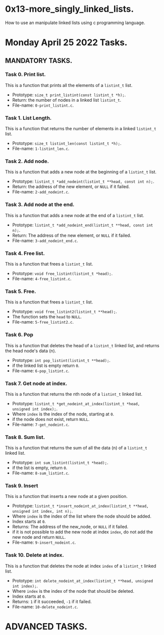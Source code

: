 # 0x13-more\_singly\_linked\_lists.
How to use an manipulate linked lists using c programming language.

# Monday April 25 2022 Tasks.
## MANDATORY TASKS.

### Task 0. Print list.
This is a function that prints all the elements of a `listint_t` list.
* Prototype: `size_t print_listint(const listint_t *h);`.
* Return: the number of nodes in a linked list `listint_t`.
* File-name: `0-print_listint.c`.

### Task 1. List Length.
This is a function that returns the number of elements in a linked `listint_t` list.
* Prototype: `size_t listint_len(const listint_t *h);`.
* File-name: `1-listint_len.c`.

### Task 2. Add node.
This is a function that adds a new node at the beginning of a `listint_t` list.
* Prototype: `listint_t *add_nodeint(listint_t **head, const int n);`.
* Return: the address of the new element, or `NULL` if it failed.
* File-name: `2-add_nodeint.c`.

### Task 3. Add node at the end.
This is a function that adds a new node at the end of a `listint_t` list.
* Prototype: `listint_t *add_nodeint_end(listint_t **head, const int n);`.
* Return: The address of the new element, or `NULL` if it failed.
* File-name: `3-add_nodeint_end.c`.

### Task 4. Free list.
This is a function that frees a `listint_t` list.
* Prototype: `void free_listint(listint_t *head);`.
* File-name: `4-free_listint.c`.

### Task 5. Free.
This is a function that frees a `listint_t` list.
* Prototype: `void free_listint2(listint_t **head);`.
* The function sets the `head` to `NULL`.
* File-name: `5-free_listint2.c`.

### Task 6. Pop
This is a function that deletes the head of a `listint_t` linked list, and returns the head node's data (n).
* Prototype: `int pop_listint(listint_t **head);`.
* if the linked list is empty return `0`.
* File-name: `6-pop_listint.c`.

### Task 7. Get node at index.
This is a function that returns the nth node of a `listint_t` linked list.
* Prototype: `listint_t *get_nodeint_at_index(listint_t *head, unsigned int index);`.
* Where `index` is the index of the node, starting at `0`.
* if the node does not exist, return `NULL`.
* File-name: `7-get_nodeint.c`.

### Task 8. Sum list.
This is a function that returns the sum of all the data (n) of a `listint_t` linked list.
* Prototype: `int sum_listint(listint_t *head);`.
* if the list is empty, return `0`.
* File-name: `8-sum_listint.c`.

### Task 9. Insert
This is a function that inserts a new node at a given position.
* Prototype: `listint_t *insert_nodeint_at_index(listint_t **head, unsigned int index, int n);`.
* Where `index` is the index of the list where the node should be added.
* Index starts at `0`.
* Returns: The address of the new\_node, or `NULL` if it failed.
* if it is not possible to add the new node at index `index`, do not add the new node and return `NULL`.
* File-name: `9-insert_nodeint.c`.

### Task 10. Delete at index.
This is a function that deletes the node at index `index` of a `listint_t` linked list.
* Prototype: `int delete_nodeint_at_index(listint_t **head, unsigned int index);`.
* Where `index` is the index of the node that should be deleted. 
* Index starts at `0`.
* Returns: `1` if it succeeded, `-1` if it failed.
* File-name: `10-delete_nodeint.c`.

# ADVANCED TASKS.
